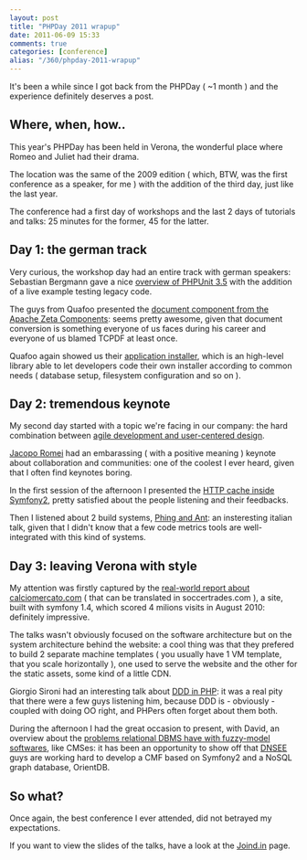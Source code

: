 ```yaml
---
layout: post
title: "PHPDay 2011 wrapup"
date: 2011-06-09 15:33
comments: true
categories: [conference]
alias: "/360/phpday-2011-wrapup"
---
```


It's been a while since I got back from the PHPDay ( ~1 month ) and the experience definitely deserves a post.
<!-- more -->

## Where, when, how..

This year's PHPDay has been held in Verona, the wonderful place where Romeo and Juliet had their drama.

The location was the same of the 2009 edition ( which, BTW, was the first conference as a speaker, for me ) with the addition of the third day, just like the last year.

The conference had a first day of workshops and the last 2 days of tutorials and talks: 25 minutes for the former, 45 for the latter.

## Day 1: the german track

Very curious, the workshop day had an entire track with german speakers: Sebastian Bergmann gave a nice [overview of PHPUnit 3.5](http://www.phpday.it/2011/session/testing-lamp-applications) with the addition of a live example testing legacy code.

The guys from Quafoo presented the [document component from the Apache Zeta Components](http://www.phpday.it/2011/session/any-any-convert-your-documents): seems pretty awesome, given that document conversion is something everyone of us faces during his career and everyone of us blamed TCPDF at least once.

Quafoo again showed us their [application installer](http://www.phpday.it/2011/session/generic-php-application-installer), which is an high-level library able to let developers code their own installer according to common needs ( database setup, filesystem configuration and so on ).

## Day 2: tremendous keynote

My second day started with a topic we're facing in our company: the hard combination between [agile development and user-centered design](http://www.phpday.it/2011/session/just-married-user-centred-design-and-agile).

[Jacopo Romei](http://www.phpday.it/2011/session/many-many-no-man-island) had an embarassing ( with a positive meaning ) keynote about collaboration and communities: one of the coolest I ever heard, given that I often find keynotes boring.

In the first session of the afternoon I presented the [HTTP cache inside Symfony2](http://www.phpday.it/2011/session/be-lazy-be-esi-http-caching-and-symfony2-0), pretty satisfied about the people listening and their feedbacks.

Then I listened about 2 build systems, [Phing and Ant](http://www.phpday.it/2011/session/phing-vs-ant-parola-chiave-automatizzare): an insteresting italian talk, given that I didn't know that a few code metrics tools are well-integrated with this kind of systems.

## Day 3: leaving Verona with style

My attention was firstly captured by the [real-world report about calciomercato.com](http://www.phpday.it/2011/session/symfony-e-grandi-numeri-si-pu-fare) ( that can be translated in soccertrades.com ), a site, built with symfony 1.4, which scored 4 milions visits in August 2010: definitely impressive.

The talks wasn't obviously focused on the software architecture but on the system architecture behind the website: a cool thing was that they prefered to build 2 separate machine templates ( you usually have 1 VM template, that you scale horizontally ), one used to serve the website and the other for the static assets, some kind of a little CDN.

Giorgio Sironi had an interesting talk about [DDD in PHP](http://www.phpday.it/2011/session/pursuing-domain-driven-design-practices-php): it was a real pity that there were a few guys listening him, because DDD is - obviously - coupled with doing OO right, and PHPers often forget about them both.

During the afternoon I had the great occasion to present, with David, an overview about the [problems relational DBMS have with fuzzy-model softwares](http://www.phpday.it/2011/session/cmf-pain-f), like CMSes: it has been an opportunity to show off that [DNSEE](http://www.dnsee.com/) guys are working hard to develop a CMF based on Symfony2 and a NoSQL graph database, OrientDB.

## So what?

Once again, the best conference I ever attended, did not betrayed my expectations.

If you want to view the slides of the talks, have a look at the [Joind.in](http://joind.in/event/view/472) page.